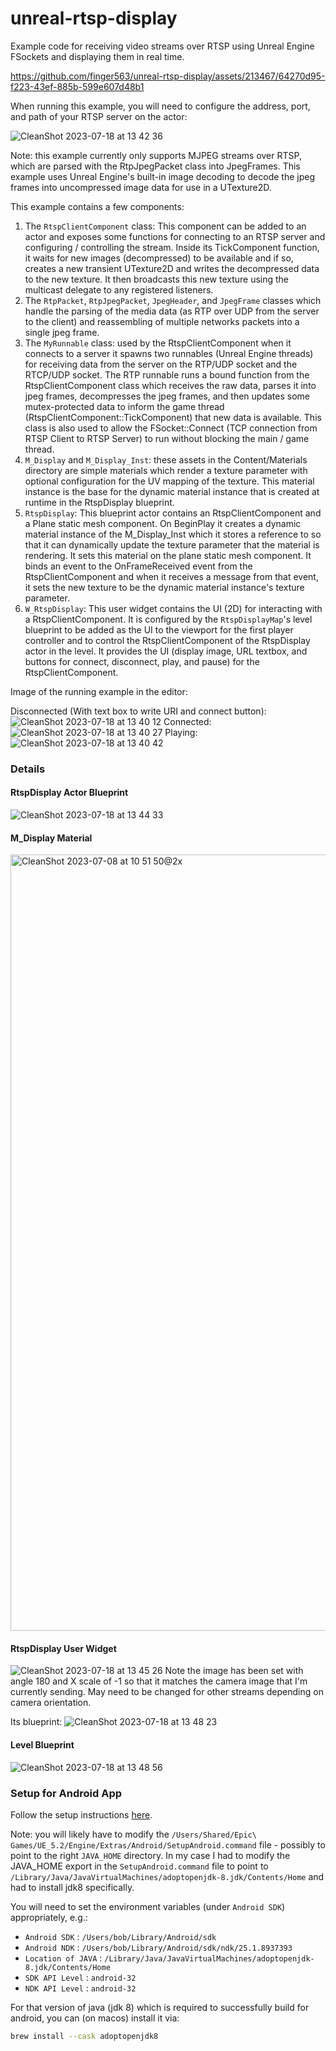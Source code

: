 # unreal-rtsp-display
Example code for receiving video streams over RTSP using Unreal Engine FSockets
and displaying them in real time.

https://github.com/finger563/unreal-rtsp-display/assets/213467/64270d95-f223-43ef-885b-599e607d48b1

When running this example, you will need to configure the address, port, and
path of your RTSP server on the actor:

![CleanShot 2023-07-18 at 13 42 36](https://github.com/finger563/unreal-rtsp-display/assets/213467/8884b601-5fa0-4b29-89db-1c271c8055cc)

Note: this example currently only supports MJPEG streams over RTSP, which are
parsed with the RtpJpegPacket class into JpegFrames. This example uses Unreal
Engine's built-in image decoding to decode the jpeg frames into uncompressed
image data for use in a UTexture2D.

This example contains a few components:

1. The `RtspClientComponent` class: This component can be added to an actor and
   exposes some functions for connecting to an RTSP server and configuring /
   controlling the stream. Inside its TickComponent function, it waits for new
   images (decompressed) to be available and if so, creates a new transient
   UTexture2D and writes the decompressed data to the new texture. It then
   broadcasts this new texture using the multicast delegate to any registered
   listeners.
2. The `RtpPacket`, `RtpJpegPacket`, `JpegHeader`, and `JpegFrame` classes which
   handle the parsing of the media data (as RTP over UDP from the server to the
   client) and reassembling of multiple networks packets into a single jpeg
   frame.
3. The `MyRunnable` class: used by the RtspClientComponent when it connects to a
   server it spawns two runnables (Unreal Engine threads) for receiving data
   from the server on the RTP/UDP socket and the RTCP/UDP socket. The RTP
   runnable runs a bound function from the RtspClientComponent class which
   receives the raw data, parses it into jpeg frames, decompresses the jpeg
   frames, and then updates some mutex-protected data to inform the game thread
   (RtspClientComponent::TickComponent) that new data is available. This class
   is also used to allow the FSocket::Connect (TCP connection from RTSP Client
   to RTSP Server) to run without blocking the main / game thread.
4. `M_Display` and `M_Display_Inst`: these assets in the Content/Materials
   directory are simple materials which render a texture parameter with optional
   configuration for the UV mapping of the texture. This material instance is
   the base for the dynamic material instance that is created at runtime in the
   RtspDisplay blueprint.
5. `RtspDisplay`: This blueprint actor contains an RtspClientComponent and a
   Plane static mesh component. On BeginPlay it creates a dynamic material
   instance of the M_Display_Inst which it stores a reference to so that it can
   dynamically update the texture parameter that the material is rendering. It
   sets this material on the plane static mesh component. It binds an event to
   the OnFrameReceived event from the RtspClientComponent and when it receives a
   message from that event, it sets the new texture to be the dynamic material
   instance's texture parameter.
6. `W_RtspDisplay`: This user widget contains the UI (2D) for interacting with a
   RtspClientComponent. It is configured by the `RtspDisplayMap`'s level
   blueprint to be added as the UI to the viewport for the first player
   controller and to control the RtspClientComponent of the RtspDisplay actor in
   the level. It provides the UI (display image, URL textbox, and buttons for
   connect, disconnect, play, and pause) for the RtspClientComponent.

Image of the running example in the editor:

Disconnected (With text box to write URI and connect button):
![CleanShot 2023-07-18 at 13 40 12](https://github.com/finger563/unreal-rtsp-display/assets/213467/88722e5d-f8fa-4852-b55b-3ba9be8da057)
Connected:
![CleanShot 2023-07-18 at 13 40 27](https://github.com/finger563/unreal-rtsp-display/assets/213467/9271463d-55eb-47bc-aedc-0aea512df317)
Playing:
![CleanShot 2023-07-18 at 13 40 42](https://github.com/finger563/unreal-rtsp-display/assets/213467/885ee177-535e-4da9-a843-aa2342e79ee0)

### Details

#### RtspDisplay Actor Blueprint

![CleanShot 2023-07-18 at 13 44 33](https://github.com/finger563/unreal-rtsp-display/assets/213467/6d7109b6-fd43-46af-b526-889ab9237294)

#### M_Display Material

<img width="1242" alt="CleanShot 2023-07-08 at 10 51 50@2x" src="https://github.com/finger563/unreal-rtsp-display/assets/213467/656a5447-39db-4fcc-bb16-92a839dc4e41">

#### RtspDisplay User Widget

![CleanShot 2023-07-18 at 13 45 26](https://github.com/finger563/unreal-rtsp-display/assets/213467/ecab159c-0201-4ee0-8fdd-90ee3e997023)
Note the image has been set with angle 180 and X scale of -1 so that it matches the camera image that I'm currently sending. May need to be changed for other streams depending on camera orientation.

Its blueprint:
![CleanShot 2023-07-18 at 13 48 23](https://github.com/finger563/unreal-rtsp-display/assets/213467/bbea4667-841b-4004-8afa-b12e4b667da2)

#### Level Blueprint

![CleanShot 2023-07-18 at 13 48 56](https://github.com/finger563/unreal-rtsp-display/assets/213467/c97d9954-a887-4773-8a3b-54104b102e31)


### Setup for Android App

Follow the setup instructions
[here](https://docs.unrealengine.com/5.2/en-US/how-to-set-up-android-sdk-and-ndk-for-your-unreal-engine-development-environment/).

Note: you will likely have to modify the `/Users/Shared/Epic\
Games/UE_5.2/Engine/Extras/Android/SetupAndroid.command` file - possibly to
point to the right `JAVA_HOME` directory. In my case I had to modify the
JAVA_HOME export in the `SetupAndroid.command` file to point to
`/Library/Java/JavaVirtualMachines/adoptopenjdk-8.jdk/Contents/Home` and had
to install jdk8 specifically.

You will need to set the environment variables (under `Android SDK`)
appropriately, e.g.:

- `Android SDK` : `/Users/bob/Library/Android/sdk`
- `Android NDK` : `/Users/bob/Library/Android/sdk/ndk/25.1.8937393`
- `Location of JAVA` : `/Library/Java/JavaVirtualMachines/adoptopenjdk-8.jdk/Contents/Home`
- `SDK API Level` : `android-32`
- `NDK API Level` : `android-32`

For that version of java (jdk 8) which is required to successfully build for
android, you can (on macos) install it via:

``` sh
brew install --cask adoptopenjdk8
```

